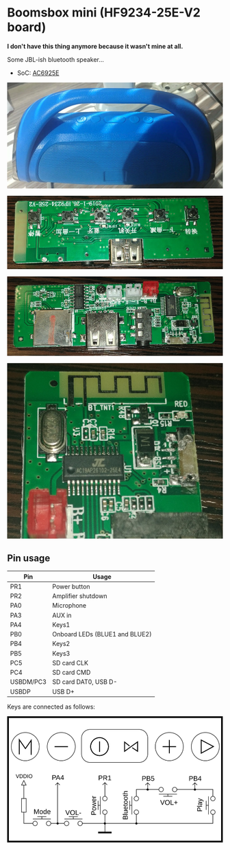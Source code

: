 # Boomsbox mini (HF9234-25E-V2 board)

**I don't have this thing anymore because it wasn't mine at all.**

Some JBL-ish bluetooth speaker...

- SoC: [AC6925E](../../chips/br21/index.md#ac6925e)

![The speaker](speaker.jpg)

![Board top](20220606_215005.jpg)

![Board bottom](20220606_215017.jpg)

![Chip closeup](20220606_214912.jpg)

## Pin usage

|    Pin    |             Usage              |
|-----------|--------------------------------|
| PR1       | Power button                   |
| PR2       | Amplifier shutdown             |
| PA0       | Microphone                     |
| PA3       | AUX in                         |
| PA4       | Keys1                          |
| PB0       | Onboard LEDs (BLUE1 and BLUE2) |
| PB4       | Keys2                          |
| PB5       | Keys3                          |
| PC5       | SD card CLK                    |
| PC4       | SD card CMD                    |
| USBDM/PC3 | SD card DAT0, USB D-           |
| USBDP     | USB D+                         |

Keys are connected as follows:

![Keys schematic](keys.svg)

